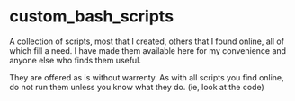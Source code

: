 # custom_bash_scripts
A collection of scripts, most that I created, others that I found online, 
all of which fill a need. I have made them available here for my convenience 
and anyone else who finds them useful.  

They are offered as is without warrenty. As with all scripts you find online, 
do not run them unless you know what they do. (ie, look at the code)


